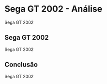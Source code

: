 ---
---

# Sega GT 2002 - Análise

Sega GT 2002

## Sega GT 2002

Sega GT 2002

## Conclusão

Sega GT 2002

